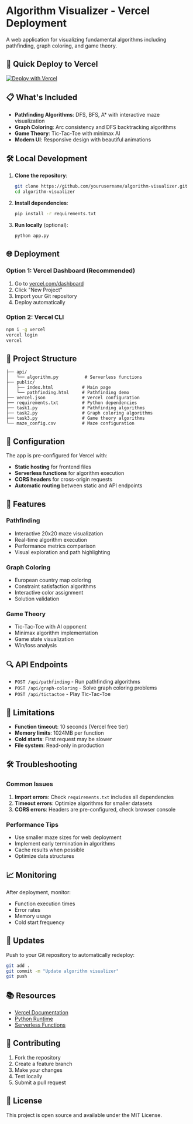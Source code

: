 # Algorithm Visualizer - Vercel Deployment

A web application for visualizing fundamental algorithms including pathfinding, graph coloring, and game theory.

## 🚀 Quick Deploy to Vercel

[![Deploy with Vercel](https://vercel.com/button)](https://vercel.com/new/clone?repository-url=https://github.com/yourusername/algorithm-visualizer)

## 📋 What's Included

- **Pathfinding Algorithms**: DFS, BFS, A* with interactive maze visualization
- **Graph Coloring**: Arc consistency and DFS backtracking algorithms
- **Game Theory**: Tic-Tac-Toe with minimax AI
- **Modern UI**: Responsive design with beautiful animations

## 🛠️ Local Development

1. **Clone the repository**:
   ```bash
   git clone https://github.com/yourusername/algorithm-visualizer.git
   cd algorithm-visualizer
   ```

2. **Install dependencies**:
   ```bash
   pip install -r requirements.txt
   ```

3. **Run locally** (optional):
   ```bash
   python app.py
   ```

## 🌐 Deployment

### Option 1: Vercel Dashboard (Recommended)

1. Go to [vercel.com/dashboard](https://vercel.com/dashboard)
2. Click "New Project"
3. Import your Git repository
4. Deploy automatically

### Option 2: Vercel CLI

```bash
npm i -g vercel
vercel login
vercel
```

## 📁 Project Structure

```
├── api/
│   └── algorithm.py          # Serverless functions
├── public/
│   ├── index.html           # Main page
│   └── pathfinding.html     # Pathfinding demo
├── vercel.json              # Vercel configuration
├── requirements.txt         # Python dependencies
├── task1.py                 # Pathfinding algorithms
├── task2.py                 # Graph coloring algorithms
├── task3.py                 # Game theory algorithms
└── maze_config.csv          # Maze configuration
```

## 🔧 Configuration

The app is pre-configured for Vercel with:

- **Static hosting** for frontend files
- **Serverless functions** for algorithm execution
- **CORS headers** for cross-origin requests
- **Automatic routing** between static and API endpoints

## 🎯 Features

### Pathfinding
- Interactive 20x20 maze visualization
- Real-time algorithm execution
- Performance metrics comparison
- Visual exploration and path highlighting

### Graph Coloring
- European country map coloring
- Constraint satisfaction algorithms
- Interactive color assignment
- Solution validation

### Game Theory
- Tic-Tac-Toe with AI opponent
- Minimax algorithm implementation
- Game state visualization
- Win/loss analysis

## 🔍 API Endpoints

- `POST /api/pathfinding` - Run pathfinding algorithms
- `POST /api/graph-coloring` - Solve graph coloring problems
- `POST /api/tictactoe` - Play Tic-Tac-Toe

## 🚨 Limitations

- **Function timeout**: 10 seconds (Vercel free tier)
- **Memory limits**: 1024MB per function
- **Cold starts**: First request may be slower
- **File system**: Read-only in production

## 🛠️ Troubleshooting

### Common Issues

1. **Import errors**: Check `requirements.txt` includes all dependencies
2. **Timeout errors**: Optimize algorithms for smaller datasets
3. **CORS errors**: Headers are pre-configured, check browser console

### Performance Tips

- Use smaller maze sizes for web deployment
- Implement early termination in algorithms
- Cache results when possible
- Optimize data structures

## 📈 Monitoring

After deployment, monitor:
- Function execution times
- Error rates
- Memory usage
- Cold start frequency

## 🔄 Updates

Push to your Git repository to automatically redeploy:
```bash
git add .
git commit -m "Update algorithm visualizer"
git push
```

## 📚 Resources

- [Vercel Documentation](https://vercel.com/docs)
- [Python Runtime](https://vercel.com/docs/runtimes#official-runtimes/python)
- [Serverless Functions](https://vercel.com/docs/functions)

## 🤝 Contributing

1. Fork the repository
2. Create a feature branch
3. Make your changes
4. Test locally
5. Submit a pull request

## 📄 License

This project is open source and available under the MIT License.
